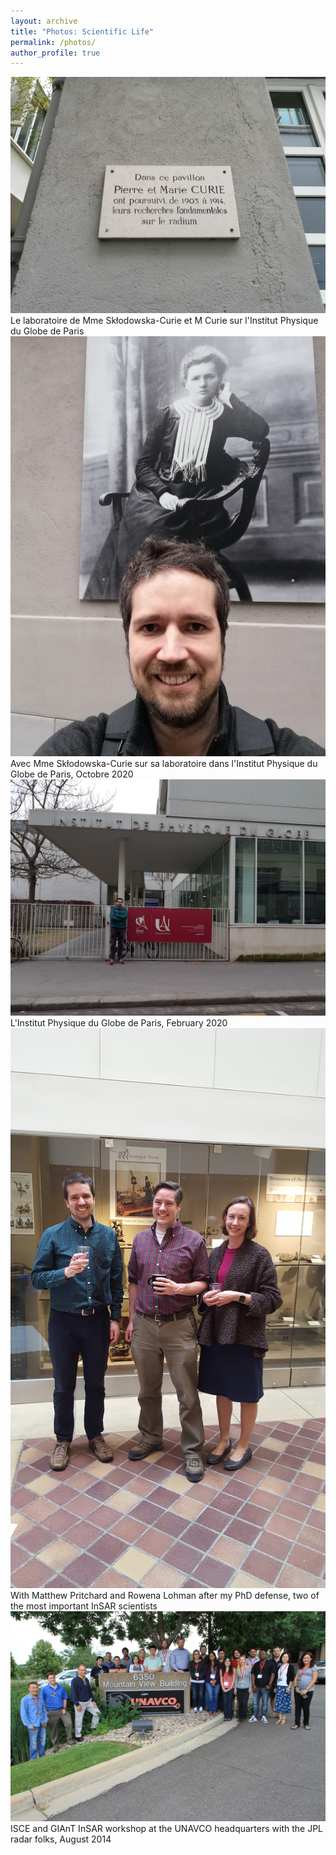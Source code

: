 ```yaml
---
layout: archive
title: "Photos: Scientific Life"
permalink: /photos/
author_profile: true
---
```




<img style="float: center;" src="/images/IMG_20201028_155825.jpg">
Le laboratoire de Mme Skłodowska-Curie et M Curie sur l'Institut Physique du Globe de Paris
<img style="float: center;" src="/images/IMG_20201028_160127.jpg">
Avec Mme Skłodowska-Curie sur sa laboratoire dans l'Institut Physique du Globe de Paris, Octobre 2020
<img style="float: center;" src="/images/20200222_174141.jpg">
L'Institut Physique du Globe de Paris, February 2020
<img style="float: center;" src="/images/20180326_143901.jpg">
With Matthew Pritchard and Rowena Lohman after my PhD defense, two of the most important InSAR scientists
<img style="float: center;" src="/images/unavco2014.jpg">
ISCE and GIAnT InSAR workshop at the UNAVCO headquarters with the JPL radar folks, August 2014 


